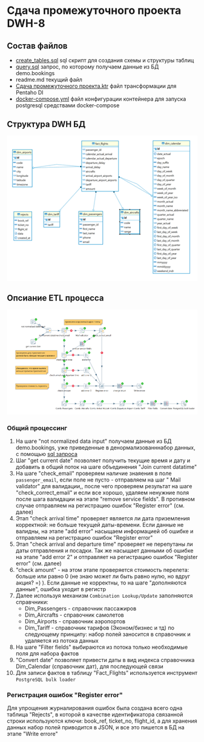 # Сдача промежуточного проекта DWH-8

## Состав файлов

* [create_tables.sql](create_tables.sql) sql скрипт для создания схемы и структуры таблиц
* [query.sql](query.sql) запрос, по которому получаем данные из БД demo.bookings
* readme.md текущий файл
* [Сдача промежуточного проекта.ktr](Сдача%20промежуточного%20проекта.ktr) файл трансформации для Pentaho DI
* [docker-compose.yml](docker-compose.yml) файл конфигурации контейнера для запуска postgresql средствами docker-compose

## Структура DWH БД

![ER](screen_ER.png "ER")

## Опсиание ETL процесса

![ETL](screen.png "ETL")

### Общий процессинг

1. На шаге "not normalized data input" получаем данные из БД demo.bookings, уже приведенные в денормализованннабор
   данных, с помощью [sql запроса](query.sql)
2. Шаг "get current date" позволяет получить текущие время и дату и добавить в общий поток на шаге объединения "Join
   current datatime"
3. На шаге "check_email" проверяем наличие знаяения в поле `passenger_email`, если поле не пусто - отправляем на шаг "
   Mail validator" для валидации,, после чего проверяем результат на шаге "check_correct_email" и если все хорошо,
   удаляем ненужние поля после шага валидации на этапе "remove service fields". В противном случае отправляем на
   регистрацию ошибок "Register error" (см. далее)
4. Этап "check arrival time" проверяет является ли дата приземления корректной: не больше текущей даты-времени. Если
   данные не валидны, на этапе "add error" насыщаем информацией об ошибке и отправляем на регистрацию ошибок "Register
   error"
5. Этап "check arrival and departure time" проверяет не перепутаны ли даты отправления и посадки. Так же насыщает
   данными об ошибке на этапе "add error 2" и отправляет на регистрацию ошибок "Register error" (см. далее)
6. "check amount" - на этом этапе проверяется стоимость перелета: больше или равно 0 (не знаю может ли быть равно нулю,
   но вдруг акция? =) ). Если данные не корректны, то на шаге "дополняются данные", ошибка уходит в регистр
7. Далее используя механизм `Combination Lookup/Update` заполняются справчники:
    * Dim_Passengers - справочник пассажиров
    * Dim_Aircrafts - справочник самолетов
    * Dim_Airports - справочник аэропортов
    * Dim_Tariff - справочник тарифов (Эконом/бизнес и тд)
      по следующему принципу: набор полей заносится в справочник и удаляется из потока данных
8. На шаге "Filter fields" выбираются из потока только необходимые поля для набора фактов
9. "Convert date" позволяет привести даты в вид индекса справочника Dim_Calendar (справочник дат), для последующей связи
10. Для записи фактов в таблицу "Fact_Flights" используется инструмент `PostgreSQL bulk loader`

### Регистрация ошибок "Register error"

Для упрощения журналирования ошибок была создана всего одна таблица "Rejects", в которой в качестве идентификатора
связанной строки используются ключи: book_ref, ticket_no, flight_id, а для хранения данных набор полей приводится в
JSON, и все это пишется в БД на этапе "Write errore"



